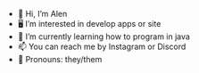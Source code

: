 - 👋 Hi, I’m Alen
- 🖥️ I’m interested in develop apps or site
- 🌱 I’m currently learning how to program in java
- 📫 You can reach me by Instagram or Discord
- 💜 Pronouns: they/them

<!---
alencrystal/alencrystal is a ✨ special ✨ repository because its `README.md` (this file) appears on your GitHub profile.
You can click the Preview link to take a look at your changes.
--->
